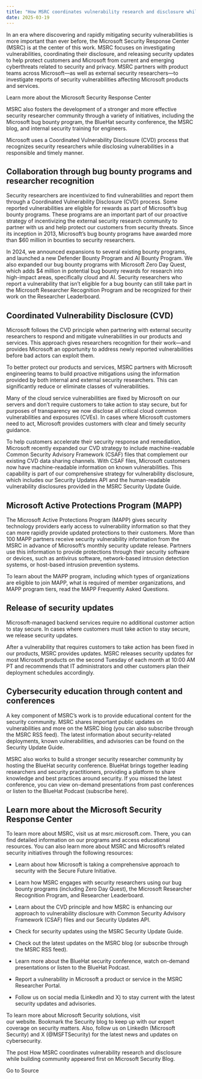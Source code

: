 ```yaml
---
title: "How MSRC coordinates vulnerability research and disclosure while building community"
date: 2025-03-19
---
```


In an era where discovering and rapidly mitigating security vulnerabilities is more important than ever before, the Microsoft Security Response Center (MSRC) is at the center of this work. MSRC focuses on investigating vulnerabilities, coordinating their disclosure, and releasing security updates to help protect customers and Microsoft from current and emerging cyberthreats related to security and privacy. MSRC partners with product teams across Microsoft—as well as external security researchers—to investigate reports of security vulnerabilities affecting Microsoft products and services.

Learn more about the Microsoft Security Response Center

MSRC also fosters the development of a stronger and more effective security researcher community through a variety of initiatives, including the Microsoft bug bounty program, the BlueHat security conference, the MSRC blog, and internal security training for engineers.

Microsoft uses a Coordinated Vulnerability Disclosure (CVD) process that recognizes security researchers while disclosing vulnerabilities in a responsible and timely manner.

## Collaboration through bug bounty programs and researcher recognition

Security researchers are incentivized to find vulnerabilities and report them through a Coordinated Vulnerability Disclosure (CVD) process. Some reported vulnerabilities are eligible for rewards as part of Microsoft’s bug bounty programs. These programs are an important part of our proactive strategy of incentivizing the external security research community to partner with us and help protect our customers from security threats. Since its inception in 2013, Microsoft’s bug bounty programs have awarded more than $60 million in bounties to security researchers.

In 2024, we announced expansions to several existing bounty programs, and launched a new Defender Bounty Program and AI Bounty Program. We also expanded our bug bounty programs with Microsoft Zero Day Quest, which adds $4 million in potential bug bounty rewards for research into high-impact areas, specifically cloud and AI. Security researchers who report a vulnerability that isn’t eligible for a bug bounty can still take part in the Microsoft Researcher Recognition Program and be recognized for their work on the Researcher Leaderboard.

## Coordinated Vulnerability Disclosure (CVD)

Microsoft follows the CVD principle when partnering with external security researchers to respond and mitigate vulnerabilities in our products and services. This approach gives researchers recognition for their work—and provides Microsoft an opportunity to address newly reported vulnerabilities before bad actors can exploit them.

To better protect our products and services, MSRC partners with Microsoft engineering teams to build proactive mitigations using the information provided by both internal and external security researchers. This can significantly reduce or eliminate classes of vulnerabilities.

Many of the cloud service vulnerabilities are fixed by Microsoft on our servers and don’t require customers to take action to stay secure, but for purposes of transparency we now disclose all critical cloud common vulnerabilities and exposures (CVEs). In cases where Microsoft customers need to act, Microsoft provides customers with clear and timely security guidance.

To help customers accelerate their security response and remediation, Microsoft recently expanded our CVD strategy to include machine-readable Common Security Advisory Framework (CSAF) files that complement our existing CVD data sharing channels. With CSAF files, Microsoft customers now have machine-readable information on known vulnerabilities. This capability is part of our comprehensive strategy for vulnerability disclosure, which includes our Security Updates API and the human-readable vulnerability disclosures provided in the MSRC Security Update Guide.

## Microsoft Active Protections Program (MAPP)

The Microsoft Active Protections Program (MAPP) gives security technology providers early access to vulnerability information so that they can more rapidly provide updated protections to their customers. More than 100 MAPP partners receive security vulnerability information from the MSRC in advance of Microsoft’s monthly security update release. Partners use this information to provide protections through their security software or devices, such as antivirus software, network-based intrusion detection systems, or host-based intrusion prevention systems.

To learn about the MAPP program, including which types of organizations are eligible to join MAPP, what is required of member organizations, and MAPP program tiers, read the MAPP Frequently Asked Questions.

## Release of security updates

Microsoft-managed backend services require no additional customer action to stay secure. In cases where customers must take action to stay secure, we release security updates.

After a vulnerability that requires customers to take action has been fixed in our products, MSRC provides updates. MSRC releases security updates for most Microsoft products on the second Tuesday of each month at 10:00 AM PT and recommends that IT administrators and other customers plan their deployment schedules accordingly.

## Cybersecurity education through content and conferences

A key component of MSRC’s work is to provide educational content for the security community. MSRC shares important public updates on vulnerabilities and more on the MSRC blog (you can also subscribe through the MSRC RSS feed). The latest information about security-related deployments, known vulnerabilities, and advisories can be found on the Security Update Guide.

MSRC also works to build a stronger security researcher community by hosting the BlueHat security conference. BlueHat brings together leading researchers and security practitioners, providing a platform to share knowledge and best practices around security. If you missed the latest conference, you can view on-demand presentations from past conferences or listen to the BlueHat Podcast (subscribe here).

## Learn more about the Microsoft Security Response Center

To learn more about MSRC, visit us at msrc.microsoft.com. There, you can find detailed information on our programs and access educational resources. You can also learn more about MSRC and Microsoft’s related security initiatives through the following resources:

- Learn about how Microsoft is taking a comprehensive approach to security with the Secure Future Initiative.

- Learn how MSRC engages with security researchers using our bug bounty programs (including Zero Day Quest), the Microsoft Researcher Recognition Program, and Researcher Leaderboard.

- Learn about the CVD principle and how MSRC is enhancing our approach to vulnerability disclosure with Common Security Advisory Framework (CSAF) files and our Security Updates API.

- Check for security updates using the MSRC Security Update Guide.

- Check out the latest updates on the MSRC blog (or subscribe through the MSRC RSS feed).

- Learn more about the BlueHat security conference, watch on-demand presentations or listen to the BlueHat Podcast.

- Report a vulnerability in Microsoft a product or service in the MSRC Researcher Portal.

- Follow us on social media (LinkedIn and X) to stay current with the latest security updates and advisories.

To learn more about Microsoft Security solutions, visit our website. Bookmark the Security blog to keep up with our expert coverage on security matters. Also, follow us on LinkedIn (Microsoft Security) and X (@MSFTSecurity) for the latest news and updates on cybersecurity.

The post How MSRC coordinates vulnerability research and disclosure while building community appeared first on Microsoft Security Blog.

Go to Source
